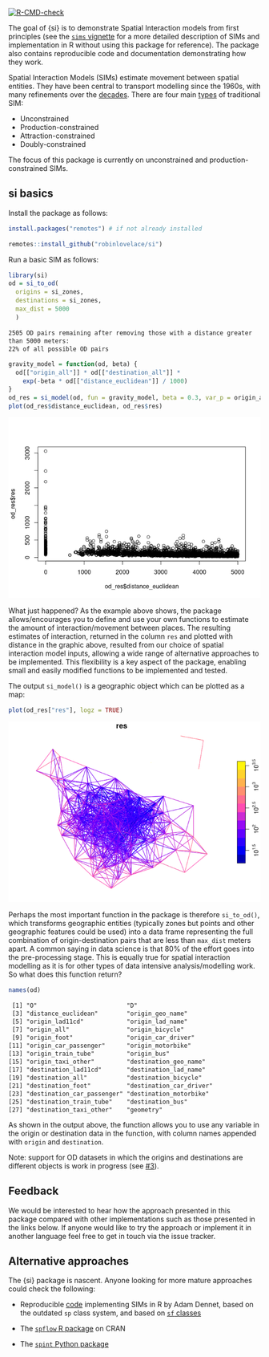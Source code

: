 <!-- badges: start -->

[![R-CMD-check](https://github.com/robinlovelace/si/workflows/R-CMD-check/badge.svg)](https://github.com/robinlovelace/si/actions)
<!-- badges: end -->

The goal of {si} is to demonstrate Spatial Interaction models from first
principles (see the [`sims`
vignette](https://robinlovelace.github.io/si/articles/sims.html) for a
more detailed description of SIMs and implementation in R without using
this package for reference). The package also contains reproducible code
and documentation demonstrating how they work.

Spatial Interaction Models (SIMs) estimate movement between spatial
entities. They have been central to transport modelling since the 1960s,
with many refinements over the
[decades](https://www.researchgate.net/publication/284345182_Forecasting_urban_travel_Past_present_and_future).
There are four main
[types](https://doi.org/10.1016/j.jtrangeo.2015.12.008) of traditional
SIM:

-   Unconstrained
-   Production-constrained
-   Attraction-constrained
-   Doubly-constrained

The focus of this package is currently on unconstrained and
production-constrained SIMs.

<!-- # Implementations in other languages -->

## si basics

Install the package as follows:

``` r
install.packages("remotes") # if not already installed
```

``` r
remotes::install_github("robinlovelace/si")
```

Run a basic SIM as follows:

``` r
library(si)
od = si_to_od(
  origins = si_zones,
  destinations = si_zones,
  max_dist = 5000
  )
```

    2505 OD pairs remaining after removing those with a distance greater than 5000 meters:
    22% of all possible OD pairs

``` r
gravity_model = function(od, beta) {
  od[["origin_all"]] * od[["destination_all"]] *
    exp(-beta * od[["distance_euclidean"]] / 1000)
} 
od_res = si_model(od, fun = gravity_model, beta = 0.3, var_p = origin_all)
plot(od_res$distance_euclidean, od_res$res)
```

![](man/figures/README-distance-1.png)

What just happened? As the example above shows, the package
allows/encourages you to define and use your own functions to estimate
the amount of interaction/movement between places. The resulting
estimates of interaction, returned in the column `res` and plotted with
distance in the graphic above, resulted from our choice of spatial
interaction model inputs, allowing a wide range of alternative
approaches to be implemented. This flexibility is a key aspect of the
package, enabling small and easily modified functions to be implemented
and tested.

The output `si_model()` is a geographic object which can be plotted as a
map:

``` r
plot(od_res["res"], logz = TRUE)
```

![](man/figures/README-map-1.png)

Perhaps the most important function in the package is therefore
`si_to_od()`, which transforms geographic entities (typically zones but
points and other geographic features could be used) into a data frame
representing the full combination of origin-destination pairs that are
less than `max_dist` meters apart. A common saying in data science is
that 80% of the effort goes into the pre-processing stage. This is
equally true for spatial interaction modelling as it is for other types
of data intensive analysis/modelling work. So what does this function
return?

``` r
names(od)
```

     [1] "O"                         "D"                        
     [3] "distance_euclidean"        "origin_geo_name"          
     [5] "origin_lad11cd"            "origin_lad_name"          
     [7] "origin_all"                "origin_bicycle"           
     [9] "origin_foot"               "origin_car_driver"        
    [11] "origin_car_passenger"      "origin_motorbike"         
    [13] "origin_train_tube"         "origin_bus"               
    [15] "origin_taxi_other"         "destination_geo_name"     
    [17] "destination_lad11cd"       "destination_lad_name"     
    [19] "destination_all"           "destination_bicycle"      
    [21] "destination_foot"          "destination_car_driver"   
    [23] "destination_car_passenger" "destination_motorbike"    
    [25] "destination_train_tube"    "destination_bus"          
    [27] "destination_taxi_other"    "geometry"                 

As shown in the output above, the function allows you to use any
variable in the origin or destination data in the function, with column
names appended with `origin` and `destination`.

Note: support for OD datasets in which the origins and destinations are
different objects is work in progress (see
[\#3](https://github.com/Robinlovelace/si/issues/3)).

## Feedback

We would be interested to hear how the approach presented in this
package compared with other implementations such as those presented in
the links below. If anyone would like to try the approach or implement
it in another language feel free to get in touch via the issue tracker.

## Alternative approaches

The {si} package is nascent. Anyone looking for more mature approaches
could check the following:

-   Reproducible [code](https://rpubs.com/adam_dennett/257231)
    implementing SIMs in R by Adam Dennet, based on the outdated `sp`
    class system, and based on [`sf`
    classes](https://github.com/adamdennett/LondonSchoolsSIM/blob/main/Schools.Rmd)

-   The [`spflow` R package](https://github.com/LukeCe/spflow) on CRAN

-   The [`spint` Python
    package](https://spint.readthedocs.io/en/latest/)
